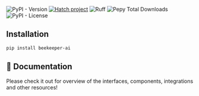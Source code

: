 ![PyPI - Version](https://img.shields.io/pypi/v/beekeeper-ai)
[![Hatch project](https://img.shields.io/badge/%F0%9F%A5%9A-Hatch-4051b5.svg)](https://github.com/pypa/hatch)
![Ruff](https://img.shields.io/endpoint?url=https://raw.githubusercontent.com/astral-sh/ruff/main/assets/badge/v2.json)
![Pepy Total Downloads](https://img.shields.io/pepy/dt/beekeeper-ai)
![PyPI - License](https://img.shields.io/pypi/l/beekeeper-ai)

## Installation 

```bash
pip install beekeeper-ai
```

## 📄 Documentation

Please check it out for overview of the interfaces, components, integrations and other resources!
